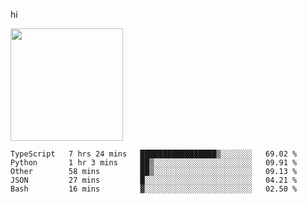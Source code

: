 hi

<img height="180em" src="https://github-readme-stats.vercel.app/api?username=AProductiveNerd&show_icons=true&hide_border=true&&count_private=true&include_all_commits=true" />

<!--START_SECTION:waka-->
```text
TypeScript   7 hrs 24 mins   █████████████████▒░░░░░░░   69.02 % 
Python       1 hr 3 mins     ██▒░░░░░░░░░░░░░░░░░░░░░░   09.91 % 
Other        58 mins         ██▒░░░░░░░░░░░░░░░░░░░░░░   09.13 % 
JSON         27 mins         █░░░░░░░░░░░░░░░░░░░░░░░░   04.21 % 
Bash         16 mins         ▓░░░░░░░░░░░░░░░░░░░░░░░░   02.50 % 
```
<!--END_SECTION:waka-->

